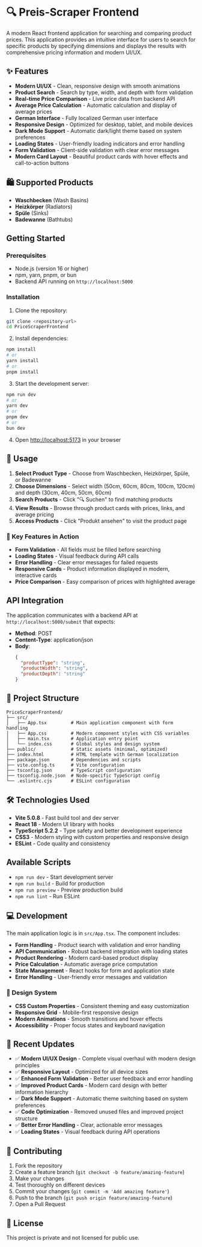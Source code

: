 # 🔍 Preis-Scraper Frontend

A modern React frontend application for searching and comparing product prices. This application provides an intuitive interface for users to search for specific products by specifying dimensions and displays the results with comprehensive pricing information and modern UI/UX.

## ✨ Features

- **Modern UI/UX** - Clean, responsive design with smooth animations
- **Product Search** - Search by type, width, and depth with form validation
- **Real-time Price Comparison** - Live price data from backend API
- **Average Price Calculation** - Automatic calculation and display of average prices
- **German Interface** - Fully localized German user interface
- **Responsive Design** - Optimized for desktop, tablet, and mobile devices
- **Dark Mode Support** - Automatic dark/light theme based on system preferences
- **Loading States** - User-friendly loading indicators and error handling
- **Form Validation** - Client-side validation with clear error messages
- **Modern Card Layout** - Beautiful product cards with hover effects and call-to-action buttons

## 🛍️ Supported Products

- **Waschbecken** (Wash Basins)
- **Heizkörper** (Radiators)  
- **Spüle** (Sinks)
- **Badewanne** (Bathtubs)

## Getting Started

### Prerequisites

- Node.js (version 16 or higher)
- npm, yarn, pnpm, or bun
- Backend API running on `http://localhost:5000`

### Installation

1. Clone the repository:
```bash
git clone <repository-url>
cd PriceScraperFrontend
```

2. Install dependencies:
```bash
npm install
# or
yarn install
# or
pnpm install
```

3. Start the development server:
```bash
npm run dev
# or
yarn dev
# or
pnpm dev
# or
bun dev
```

4. Open [http://localhost:5173](http://localhost:5173) in your browser

## 🚀 Usage

1. **Select Product Type** - Choose from Waschbecken, Heizkörper, Spüle, or Badewanne
2. **Choose Dimensions** - Select width (50cm, 60cm, 80cm, 100cm, 120cm) and depth (30cm, 40cm, 50cm, 60cm)
3. **Search Products** - Click "🔍 Suchen" to find matching products
4. **View Results** - Browse through product cards with prices, links, and average pricing
5. **Access Products** - Click "Produkt ansehen" to visit the product page

### 🎯 Key Features in Action
- **Form Validation** - All fields must be filled before searching
- **Loading States** - Visual feedback during API calls
- **Error Handling** - Clear error messages for failed requests
- **Responsive Cards** - Product information displayed in modern, interactive cards
- **Price Comparison** - Easy comparison of prices with highlighted average

## API Integration

The application communicates with a backend API at `http://localhost:5000/submit` that expects:
- **Method**: POST
- **Content-Type**: application/json
- **Body**: 
  ```json
  {
    "productType": "string",
    "productWidth": "string", 
    "productDepth": "string"
  }
  ```

## 📁 Project Structure

```
PriceScraperFrontend/
├── src/
│   ├── App.tsx         # Main application component with form handling
│   ├── App.css         # Modern component styles with CSS variables
│   ├── main.tsx        # Application entry point
│   └── index.css       # Global styles and design system
├── public/             # Static assets (minimal, optimized)
├── index.html          # HTML template with German localization
├── package.json        # Dependencies and scripts
├── vite.config.ts      # Vite configuration
├── tsconfig.json       # TypeScript configuration
├── tsconfig.node.json  # Node-specific TypeScript config
└── .eslintrc.cjs       # ESLint configuration
```

## 🛠️ Technologies Used

- **Vite 5.0.8** - Fast build tool and dev server
- **React 18** - Modern UI library with hooks
- **TypeScript 5.2.2** - Type safety and better development experience
- **CSS3** - Modern styling with custom properties and responsive design
- **ESLint** - Code quality and consistency

## Available Scripts

- `npm run dev` - Start development server
- `npm run build` - Build for production
- `npm run preview` - Preview production build
- `npm run lint` - Run ESLint

## 💻 Development

The main application logic is in `src/App.tsx`. The component includes:
- **Form Handling** - Product search with validation and error handling
- **API Communication** - Robust backend integration with loading states
- **Product Rendering** - Modern card-based product display
- **Price Calculation** - Automatic average price computation
- **State Management** - React hooks for form and application state
- **Error Handling** - User-friendly error messages and validation

### 🎨 Design System
- **CSS Custom Properties** - Consistent theming and easy customization
- **Responsive Grid** - Mobile-first responsive design
- **Modern Animations** - Smooth transitions and hover effects
- **Accessibility** - Proper focus states and keyboard navigation

## 🚀 Recent Updates

- ✅ **Modern UI/UX Design** - Complete visual overhaul with modern design principles
- ✅ **Responsive Layout** - Optimized for all device sizes
- ✅ **Enhanced Form Validation** - Better user feedback and error handling
- ✅ **Improved Product Cards** - Modern card design with better information hierarchy
- ✅ **Dark Mode Support** - Automatic theme switching based on system preferences
- ✅ **Code Optimization** - Removed unused files and improved project structure
- ✅ **Better Error Handling** - Clear, actionable error messages
- ✅ **Loading States** - Visual feedback during API operations

## 🤝 Contributing

1. Fork the repository
2. Create a feature branch (`git checkout -b feature/amazing-feature`)
3. Make your changes
4. Test thoroughly on different devices
5. Commit your changes (`git commit -m 'Add amazing feature'`)
6. Push to the branch (`git push origin feature/amazing-feature`)
7. Open a Pull Request

## 📄 License

This project is private and not licensed for public use.